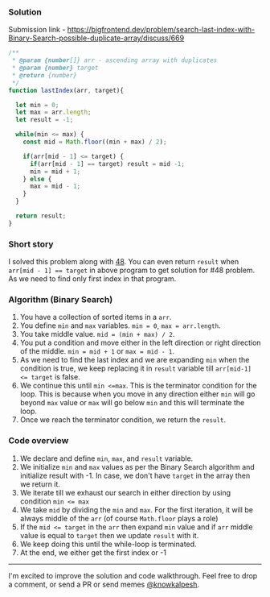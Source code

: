 ### Solution

Submission link - https://bigfrontend.dev/problem/search-last-index-with-Binary-Search-possible-duplicate-array/discuss/669

```js
/**
 * @param {number[]} arr - ascending array with duplicates
 * @param {number} target
 * @return {number}
 */
function lastIndex(arr, target){

  let min = 0;
  let max = arr.length;
  let result = -1;

  while(min <= max) {
    const mid = Math.floor((min + max) / 2);

    if(arr[mid - 1] <= target) {
      if(arr[mid - 1] == target) result = mid -1;
      min = mid + 1;
    } else {
      max = mid - 1;
    }
  }

  return result;
}
```

### Short story
I solved this problem along with [48](https://github.com/kalpeshsingh/data-structure-agorithms-in-js/blob/master/48.md). 
You can even return `result` when `arr[mid - 1] == target` in above program to get solution for #48 problem. As we need to find only first index in that program.

### Algorithm (Binary Search)
1. You have a collection of sorted items in a `arr`.
1. You define `min` and `max` variables. `min = 0`, `max = arr.length`.
1. You take middle value. `mid = (min + max) / 2`.
1. You put a condition and move either in the left direction or right direction of the middle. `min = mid + 1` or `max = mid - 1`.
1. As we need to find the last index and we are expanding `min` when the condition is true, we keep replacing it in `result` variable till `arr[mid-1] <= target` is false.
1. We continue this until `min <=max`. This is the terminator condition for the loop. This is because when you move in any direction either `min` will go beyond `max` value 
or `max` will go below `min` and this will terminate the loop.
1. Once we reach the terminator condition, we return the `result`.


### Code overview
1. We declare and define `min`, `max`, and `result` variable.
2. We initialize `min` and `max` values as per the Binary Search algorithm and initialize result with -1. In case, we don't have `target` in the array then we return it.
3. We iterate till we exhaust our search in either direction by using condition `min <= max`
4. We take `mid` by dividing the `min` and `max`. For the first iteration, it will be always middle of the `arr` (of course `Math.floor` plays a role)
5. If the `mid <= target` in the `arr` then expand `min` value and if `arr` middle value is equal to `target` then we update `result` with it.
6. We keep doing this until the while-loop is terminated.
7. At the end, we either get the first index or -1

---

I'm excited to improve the solution and code walkthrough. Feel free to drop a comment, or send a PR or send memes [@knowkalpesh](https://twitter.com/knowkalpesh).
